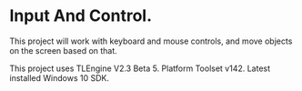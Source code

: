# Input And Control.
This project will work with keyboard and mouse controls, and move objects on the screen based on that.

This project uses TLEngine V2.3 Beta 5.
Platform Toolset v142.
Latest installed Windows 10 SDK.